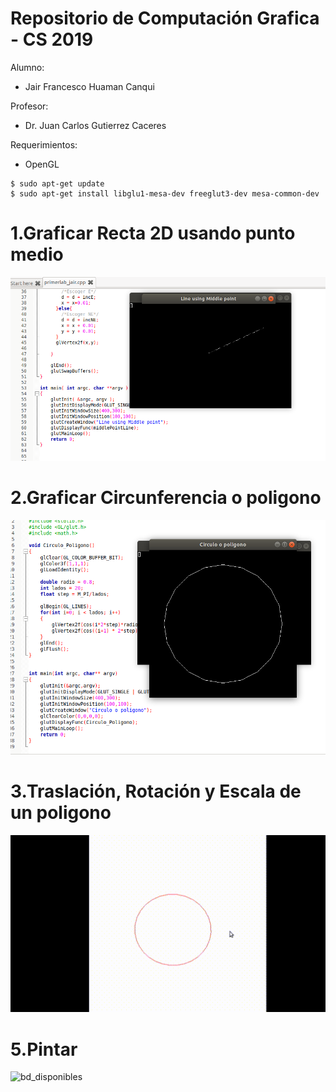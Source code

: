 # Repositorio de Computación Grafica - CS 2019

Alumno:
- Jair Francesco Huaman Canqui

Profesor: 
- Dr. Juan Carlos Gutierrez Caceres

Requerimientos:
- OpenGL

```
$ sudo apt-get update
$ sudo apt-get install libglu1-mesa-dev freeglut3-dev mesa-common-dev
```

# 1.Graficar Recta 2D usando punto medio

![grafica_linea](imagenes/grafica_linea.PNG)

# 2.Graficar Circunferencia o poligono 

![grafica_circunferencia](imagenes/grafica_circulo.PNG)

# 3.Traslación, Rotación y Escala de un poligono

![grafica_traslacion](imagenes/opengl-poligono.gif)

# 5.Pintar

![bd_disponibles](Imagenes/bd_disponibles.PNG)





